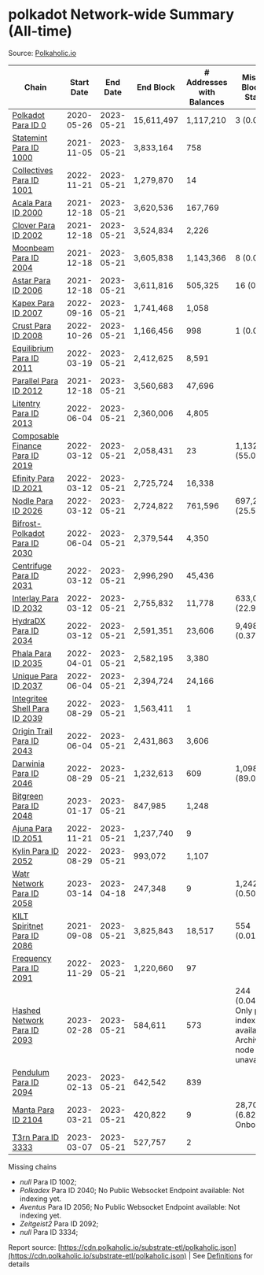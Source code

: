 # polkadot Network-wide Summary (All-time)

Source: [Polkaholic.io](https://polkaholic.io)


| Chain            | Start Date | End Date | End Block | # Addresses with Balances | Missing Blocks / Status |
| ---------------- | ---------- | ---------| --------- | ------------------------- | ----------------------- |
| [Polkadot Para ID 0](/polkadot/0-polkadot) | 2020-05-26 | 2023-05-21 | 15,611,497 |  1,117,210 | 3 (0.00%)  |
| [Statemint Para ID 1000](/polkadot/1000-statemint) | 2021-11-05 | 2023-05-21 | 3,833,164 |  758 |    |
| [Collectives Para ID 1001](/polkadot/1001-collectives) | 2022-11-21 | 2023-05-21 | 1,279,870 |  14 |    |
| [Acala Para ID 2000](/polkadot/2000-acala) | 2021-12-18 | 2023-05-21 | 3,620,536 |  167,769 |    |
| [Clover Para ID 2002](/polkadot/2002-clover) | 2021-12-18 | 2023-05-21 | 3,524,834 |  2,226 |    |
| [Moonbeam Para ID 2004](/polkadot/2004-moonbeam) | 2021-12-18 | 2023-05-21 | 3,605,838 |  1,143,366 | 8 (0.00%)  |
| [Astar Para ID 2006](/polkadot/2006-astar) | 2021-12-18 | 2023-05-21 | 3,611,816 |  505,325 | 16 (0.00%)  |
| [Kapex Para ID 2007](/polkadot/2007-kapex) | 2022-09-16 | 2023-05-21 | 1,741,468 |  1,058 |    |
| [Crust Para ID 2008](/polkadot/2008-crust) | 2022-10-26 | 2023-05-21 | 1,166,456 |  998 | 1 (0.00%)  |
| [Equilibrium Para ID 2011](/polkadot/2011-equilibrium) | 2022-03-19 | 2023-05-21 | 2,412,625 |  8,591 |    |
| [Parallel Para ID 2012](/polkadot/2012-parallel) | 2021-12-18 | 2023-05-21 | 3,560,683 |  47,696 |    |
| [Litentry Para ID 2013](/polkadot/2013-litentry) | 2022-06-04 | 2023-05-21 | 2,360,006 |  4,805 |    |
| [Composable Finance Para ID 2019](/polkadot/2019-composable) | 2022-03-12 | 2023-05-21 | 2,058,431 |  23 | 1,132,422 (55.01%)  |
| [Efinity Para ID 2021](/polkadot/2021-efinity) | 2022-03-12 | 2023-05-21 | 2,725,724 |  16,338 |    |
| [Nodle Para ID 2026](/polkadot/2026-nodle) | 2022-03-12 | 2023-05-21 | 2,724,822 |  761,596 | 697,249 (25.59%)  |
| [Bifrost-Polkadot Para ID 2030](/polkadot/2030-bifrost-dot) | 2022-06-04 | 2023-05-21 | 2,379,544 |  4,350 |    |
| [Centrifuge Para ID 2031](/polkadot/2031-centrifuge) | 2022-03-12 | 2023-05-21 | 2,996,290 |  45,436 |    |
| [Interlay Para ID 2032](/polkadot/2032-interlay) | 2022-03-12 | 2023-05-21 | 2,755,832 |  11,778 | 633,070 (22.97%)  |
| [HydraDX Para ID 2034](/polkadot/2034-hydradx) | 2022-03-12 | 2023-05-21 | 2,591,351 |  23,606 | 9,498 (0.37%)  |
| [Phala Para ID 2035](/polkadot/2035-phala) | 2022-04-01 | 2023-05-21 | 2,582,195 |  3,380 |    |
| [Unique Para ID 2037](/polkadot/2037-unique) | 2022-06-04 | 2023-05-21 | 2,394,724 |  24,166 |    |
| [Integritee Shell Para ID 2039](/polkadot/2039-integritee-shell) | 2022-08-29 | 2023-05-21 | 1,563,411 |  1 |    |
| [Origin Trail Para ID 2043](/polkadot/2043-origintrail) | 2022-06-04 | 2023-05-21 | 2,431,863 |  3,606 |    |
| [Darwinia Para ID 2046](/polkadot/2046-darwinia) | 2022-08-29 | 2023-05-21 | 1,232,613 |  609 | 1,098,047 (89.08%)  |
| [Bitgreen Para ID 2048](/polkadot/2048-bitgreen) | 2023-01-17 | 2023-05-21 | 847,985 |  1,248 |    |
| [Ajuna Para ID 2051](/polkadot/2051-ajuna) | 2022-11-21 | 2023-05-21 | 1,237,740 |  9 |    |
| [Kylin Para ID 2052](/polkadot/2052-kylin) | 2022-08-29 | 2023-05-21 | 993,072 |  1,107 |    |
| [Watr Network Para ID 2058](/polkadot/2058-watr) | 2023-03-14 | 2023-04-18 | 247,348 |  9 | 1,242 (0.50%)  |
| [KILT Spiritnet Para ID 2086](/polkadot/2086-kilt) | 2021-09-08 | 2023-05-21 | 3,825,843 |  18,517 | 554 (0.01%)  |
| [Frequency Para ID 2091](/polkadot/2091-frequency) | 2022-11-29 | 2023-05-21 | 1,220,660 |  97 |    |
| [Hashed Network Para ID 2093](/polkadot/2093-hashed) | 2023-02-28 | 2023-05-21 | 584,611 |  573 | 244 (0.04%) Only partial index available: Archive node unavailable |
| [Pendulum Para ID 2094](/polkadot/2094-pendulum) | 2023-02-13 | 2023-05-21 | 642,542 |  839 |    |
| [Manta Para ID 2104](/polkadot/2104-manta) | 2023-03-21 | 2023-05-21 | 420,822 |  9 | 28,703 (6.82%) Onboarding |
| [T3rn Para ID 3333](/polkadot/3333-t3rn) | 2023-03-07 | 2023-05-21 | 527,757 |  2 |    |

Missing chains


* *null* Para ID 1002; 
* *Polkadex* Para ID 2040; No Public Websocket Endpoint available: Not indexing yet.
* *Aventus* Para ID 2056; No Public Websocket Endpoint available: Not indexing yet.
* *Zeitgeist2* Para ID 2092; 
* *null* Para ID 3334; 

Report source: [https://cdn.polkaholic.io/substrate-etl/polkaholic.json](https://cdn.polkaholic.io/substrate-etl/polkaholic.json) | See [Definitions](/DEFINITIONS.md) for details
